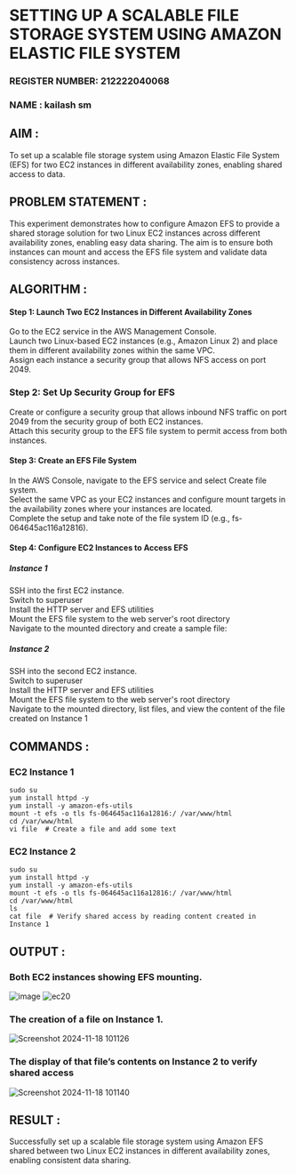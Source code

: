 # SETTING UP A SCALABLE FILE STORAGE SYSTEM USING AMAZON ELASTIC FILE SYSTEM

### REGISTER NUMBER: 212222040068
### NAME : kailash sm

 
## AIM :
To set up a scalable file storage system using Amazon Elastic File System (EFS) for two EC2 instances in different availability zones, enabling shared access to data.

## PROBLEM STATEMENT :
This experiment demonstrates how to configure Amazon EFS to provide a shared storage solution for two Linux EC2 instances across different availability zones, enabling easy data sharing. The aim is to ensure both instances can mount and access the EFS file system and validate data consistency across instances.

## ALGORITHM :

#### Step 1: Launch Two EC2 Instances in Different Availability Zones
Go to the EC2 service in the AWS Management Console.</BR>
Launch two Linux-based EC2 instances (e.g., Amazon Linux 2) and place them in different availability zones within the same VPC.</BR>
Assign each instance a security group that allows NFS access on port 2049.</BR>

### Step 2: Set Up Security Group for EFS
Create or configure a security group that allows inbound NFS traffic on port 2049 from the security group of both EC2 instances.</BR>
Attach this security group to the EFS file system to permit access from both instances.</BR>

#### Step 3: Create an EFS File System
In the AWS Console, navigate to the EFS service and select Create file system.</BR>
Select the same VPC as your EC2 instances and configure mount targets in the availability zones where your instances are located.</BR>
Complete the setup and take note of the file system ID (e.g., fs-064645ac116a12816).</BR>

#### Step 4: Configure EC2 Instances to Access EFS

##### Instance 1</BR>
SSH into the first EC2 instance.</BR>
Switch to superuser</BR>
Install the HTTP server and EFS utilities</BR>
Mount the EFS file system to the web server's root directory</BR>
Navigate to the mounted directory and create a sample file:

##### Instance 2
SSH into the second EC2 instance.</BR>
Switch to superuser</BR>
Install the HTTP server and EFS utilities</BR>
Mount the EFS file system to the web server's root directory</BR>
Navigate to the mounted directory, list files, and view the content of the file created on Instance 1</BR>

## COMMANDS :

### EC2 Instance 1
```
sudo su
yum install httpd -y
yum install -y amazon-efs-utils
mount -t efs -o tls fs-064645ac116a12816:/ /var/www/html
cd /var/www/html
vi file  # Create a file and add some text
```

### EC2 Instance 2
```
sudo su
yum install httpd -y
yum install -y amazon-efs-utils
mount -t efs -o tls fs-064645ac116a12816:/ /var/www/html
cd /var/www/html
ls
cat file  # Verify shared access by reading content created in Instance 1
```

## OUTPUT :

### Both EC2 instances showing EFS mounting. 

![image](https://github.com/user-attachments/assets/c509af1a-92eb-45bc-bb31-9e0dc7174233)
![ec20](https://github.com/user-attachments/assets/b9f9af9d-9d66-46fd-9c0c-2344c807e401)

### The creation of a file on Instance 1.
![Screenshot 2024-11-18 101126](https://github.com/user-attachments/assets/3e9865fe-ed66-433c-8f3d-1dca50183729)


### The display of that file’s contents on Instance 2 to verify shared access
![Screenshot 2024-11-18 101140](https://github.com/user-attachments/assets/96cf5e99-a3a4-4066-aaa3-a1358b56f723)


## RESULT :
Successfully set up a scalable file storage system using Amazon EFS shared between two Linux EC2 instances in different availability zones, enabling consistent data sharing.
 
  


